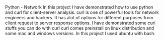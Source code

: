 Python - Network
In this project I have demonstrated how to use python and curl for client-server analysis.
curl is one of powerful tools for network engineers and hackers. It has alot of options for different purposes from client request to server response options.
I have demonstrated some curl stuffs you can do with curl
curl comes preinstall on linux distribution and some mac and windows versions.
In this project I used ubuntu with bash. 
